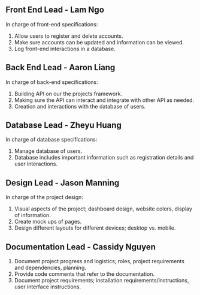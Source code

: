 ## Front End Lead - Lam Ngo

In charge of front-end specifications:
1. Allow users to register and delete accounts.
2. Make sure accounts can be updated and information can be viewed.
3. Log front-end interactions in a database.

## Back End Lead - Aaron Liang

In charge of back-end specifications:
1. Building API on our the projects framework.
2. Making sure the API can interact and integrate with other API as needed.
3. Creation and interactions with the database of users.

## Database Lead - Zheyu Huang

In charge of database specifications:
1. Manage database of users.
2. Database includes important information such as registration details and user interactions.

## Design Lead - Jason Manning

In charge of the project design:
1. Visual aspects of the project; dashboard design, website colors, display of information.
2. Create mock ups of pages.
3. Design different layouts for different devices; desktop vs. mobile.

## Documentation Lead - Cassidy Nguyen

1. Document project progress and logistics; roles, project requirements and dependencies, planning.
2. Provide code comments that refer to the documentation.
3. Document project requirements; installation requirements/instructions, user interface instructions.